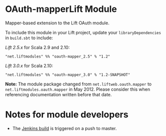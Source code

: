 OAuth-mapperLift Module
========================

Mapper-based extension to the Lift OAuth module.

To include this module in your Lift project, update your `libraryDependencies` in `build.sbt` to include:

*Lift 2.5.x* for Scala 2.9 and 2.10:

    "net.liftmodules" %% "oauth-mapper_2.5" % "1.2"

*Lift 3.0.x* for Scala 2.10:

    "net.liftmodules" %% "oauth-mapper_3.0" % "1.2-SNAPSHOT"

**Note:** The module package changed from `net.liftweb.oauth.mapper` to `net.liftmodules.oauth.mapper` in May 2012.  Please consider this when referencing documentation written before that date.

Notes for module developers
===========================

* The [Jenkins build](https://liftmodules.ci.cloudbees.com/job/oauth-mapper/) is triggered on a push to master.



